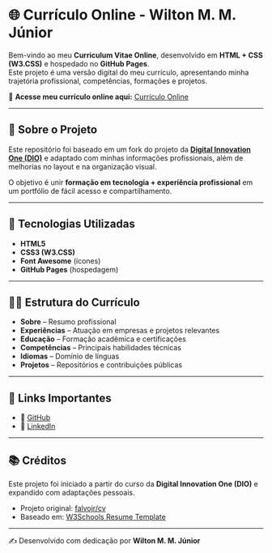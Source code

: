 # 🌐 Currículo Online - Wilton M. M. Júnior

Bem-vindo ao meu **Curriculum Vitae Online**, desenvolvido em **HTML + CSS (W3.CSS)** e hospedado no **GitHub Pages**.  
Este projeto é uma versão digital do meu currículo, apresentando minha trajetória profissional, competências, formações e projetos.

🔗 **Acesse meu currículo online aqui:** [Currículo Online](https://11me-site.github.io/cv/)  

---

## 📄 Sobre o Projeto
Este repositório foi baseado em um fork do projeto da **[Digital Innovation One (DIO)](https://github.com/digitalinnovationone/cv)** e adaptado com minhas informações profissionais, além de melhorias no layout e na organização visual.

O objetivo é unir **formação em tecnologia + experiência profissional** em um portfólio de fácil acesso e compartilhamento.

---

## 🚀 Tecnologias Utilizadas
- **HTML5**  
- **CSS3 (W3.CSS)**  
- **Font Awesome** (ícones)  
- **GitHub Pages** (hospedagem)  

---

## 🧑‍💻 Estrutura do Currículo
- **Sobre** – Resumo profissional  
- **Experiências** – Atuação em empresas e projetos relevantes  
- **Educação** – Formação acadêmica e certificações  
- **Competências** – Principais habilidades técnicas  
- **Idiomas** – Domínio de línguas  
- **Projetos** – Repositórios e contribuições públicas  

---

## 📌 Links Importantes
- 🔗 [GitHub](https://github.com/11me-site)  
- 🔗 [LinkedIn](https://www.linkedin.com/in/wilton-junior)  

---

## 📚 Créditos
Este projeto foi iniciado a partir do curso da **Digital Innovation One (DIO)** e expandido com adaptações pessoais.  

- Projeto original: [falvojr/cv](https://github.com/falvojr/cv)  
- Baseado em: [W3Schools Resume Template](https://www.w3schools.com/howto/howto_website_create_resume.asp)  

---
✍️ Desenvolvido com dedicação por **Wilton M. M. Júnior**
